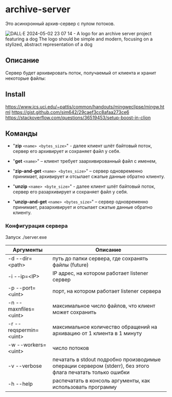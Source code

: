# archive-server

Это асинхронный архив-сервер с пулом потоков.


![DALL·E 2024-05-02 23 07 14 - A logo for an archive server project featuring a dog  The logo should be simple and modern, focusing on a stylized, abstract representation of a dog  ](https://github.com/islomkhodja/archidog/assets/4748226/d16169ff-10ed-4d54-b0c5-a2815e7c63b5)

## Описание

Сервер будет архивировать поток, получаемый от клиента и хранит некоторые файлы:

## Install
https://www.ics.uci.edu/~pattis/common/handouts/mingweclipse/mingw.html
https://gist.github.com/sim642/29caef3cc8afaa273ce6
https://stackoverflow.com/questions/36519453/setup-boost-in-clion

## Команды

+ "**zip** `<name> <bytes_size>`" - далее клиент шлёт байтовый поток, сервер его архивирует и сохраняет файл у себя.

+ "**get** `<name>`" – клиент требует заархивированный файл с именем,

+ "**zip-and-get** `<name> <bytes_size>`" – сервер одновременно принимает, архивирует и отсылает сжатые данные обратно клиенту.

+ "**unzip** `<name> <byte_size>`" - далее клиент шлёт байтовый поток, сервер его разархивирует и сохраняет файл у себя.

+ "**unzip-and-get** `<name> <bytes_size>`" – сервер одновременно принимает, разархивирует и отсылает сжатые данные обратно клиенту.
### Конфигурация сервера
Запуск ./server.exe
  
| Аргументы | Описание |
| --- | --- |
| \-d \-\-dir=\<path\> | путь до папки сервера, где сохранять файлы \(future\) |
| \-i \-\-ip=\<IP\> | IP адрес, на котором работает listener сервер |
| \-p \-\-port=\<uint\> | порт, на котором работает listener сервера |
| \-n \-\-maxnfiles=\<uint\> | максимальное число файлов, что клиент может сохранить |
| \-r \-\-reqspermin=\<uint\> | максимальное количество обращений на архивацию от 1 клиента в 1 минуту |
| \-w \-\-workers=\<uint\> | число потоков |
| \-v \-\-verbose | печатать в stdout подробно производимые операции сервером \(stderr\), без этого флага печатать только ошибки |
| \-h \-\-help | распечатать в консоль аргументы, как использовать программу |
